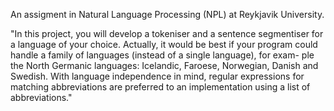 An assigment in Natural Language Processing (NPL) at Reykjavik University.

"In this project, you will develop a tokeniser and a sentence segmentiser
for a language of your choice. Actually, it would be best if your program
could handle a family of languages (instead of a single language), for exam-
ple the North Germanic languages: Icelandic, Faroese, Norwegian, Danish
and Swedish. With language independence in mind, regular expressions for
matching abbreviations are preferred to an implementation using a list of
abbreviations."